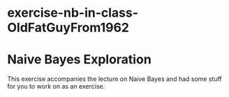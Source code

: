 # exercise-nb-in-class-OldFatGuyFrom1962
# Naive Bayes Exploration

This exercise accompanies the lecture on Naive Bayes and had some stuff
for you to work on as an exercise.  
